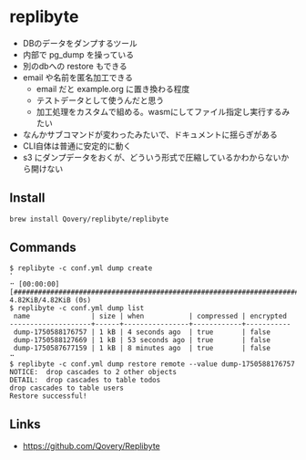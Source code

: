 # replibyte

- DBのデータをダンプするツール
- 内部で pg_dump を操っている
- 別のdbへの restore もできる
- email や名前を匿名加工できる
  - email だと example.org に置き換わる程度
  - テストデータとして使うんだと思う
  - 加工処理をカスタムで組める。wasmにしてファイル指定し実行するみたい
- なんかサブコマンドが変わったみたいで、ドキュメントに揺らぎがある
- CLI自体は普通に安定的に動く
- s3 にダンプデータをおくが、どういう形式で圧縮しているかわからないから開けない

## Install
```bash
brew install Qovery/replibyte/replibyte
```

## Commands
```console
$ replibyte -c conf.yml dump create
⠁
⠒ [00:00:00] [###############################################################################################] 4.82KiB/4.82KiB (0s)
$ replibyte -c conf.yml dump list
 name               | size | when           | compressed | encrypted
--------------------+------+----------------+------------+-----------
 dump-1750588176757 | 1 kB | 4 seconds ago  | true       | false
 dump-1750588127669 | 1 kB | 53 seconds ago | true       | false
 dump-1750587677159 | 1 kB | 8 minutes ago  | true       | false
⠒
$ replibyte -c conf.yml dump restore remote --value dump-1750588176757
NOTICE:  drop cascades to 2 other objects
DETAIL:  drop cascades to table todos
drop cascades to table users
Restore successful!
```

## Links
- https://github.com/Qovery/Replibyte
